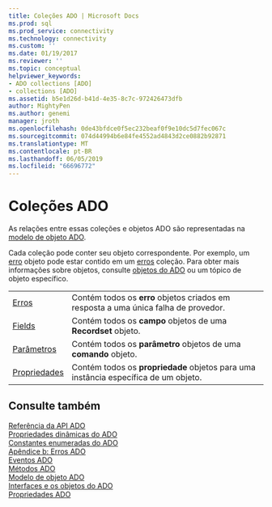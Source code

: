 ```yaml
---
title: Coleções ADO | Microsoft Docs
ms.prod: sql
ms.prod_service: connectivity
ms.technology: connectivity
ms.custom: ''
ms.date: 01/19/2017
ms.reviewer: ''
ms.topic: conceptual
helpviewer_keywords:
- ADO collections [ADO]
- collections [ADO]
ms.assetid: b5e1d26d-b41d-4e35-8c7c-972426473dfb
author: MightyPen
ms.author: genemi
manager: jroth
ms.openlocfilehash: 0de43bfdce0f5ec232beaf0f9e10dc5d7fec067c
ms.sourcegitcommit: 074d44994b6e84fe4552ad4843d2ce0882b92871
ms.translationtype: MT
ms.contentlocale: pt-BR
ms.lasthandoff: 06/05/2019
ms.locfileid: "66696772"
---
```

# <a name="ado-collections"></a>Coleções ADO
As relações entre essas coleções e objetos ADO são representadas na [modelo de objeto ADO](../../../ado/reference/ado-api/ado-object-model.md).  
  
 Cada coleção pode conter seu objeto correspondente. Por exemplo, um [erro](../../../ado/reference/ado-api/error-object.md) objeto pode estar contido em um [erros](../../../ado/reference/ado-api/errors-collection-ado.md) coleção. Para obter mais informações sobre objetos, consulte [objetos do ADO](../../../ado/reference/ado-api/ado-objects-and-interfaces.md) ou um tópico de objeto específico.  
  
|||  
|-|-|  
|[Erros](../../../ado/reference/ado-api/errors-collection-ado.md)|Contém todos os **erro** objetos criados em resposta a uma única falha de provedor.|  
|[Fields](../../../ado/reference/ado-api/fields-collection-ado.md)|Contém todos os **campo** objetos de uma **Recordset** objeto.|  
|[Parâmetros](../../../ado/reference/ado-api/parameters-collection-ado.md)|Contém todos os **parâmetro** objetos de uma **comando** objeto.|  
|[Propriedades](../../../ado/reference/ado-api/properties-collection-ado.md)|Contém todos os **propriedade** objetos para uma instância específica de um objeto.|  
  
## <a name="see-also"></a>Consulte também  
 [Referência da API ADO](../../../ado/reference/ado-api/ado-api-reference.md)   
 [Propriedades dinâmicas do ADO](../../../ado/reference/ado-api/ado-dynamic-properties.md)   
 [Constantes enumeradas do ADO](../../../ado/reference/ado-api/ado-enumerated-constants.md)   
 [Apêndice b: Erros ADO](../../../ado/guide/appendixes/appendix-b-ado-errors.md)   
 [Eventos ADO](../../../ado/reference/ado-api/ado-events.md)   
 [Métodos ADO](../../../ado/reference/ado-api/ado-methods.md)   
 [Modelo de objeto ADO](../../../ado/reference/ado-api/ado-object-model.md)   
 [Interfaces e os objetos do ADO](../../../ado/reference/ado-api/ado-objects-and-interfaces.md)   
 [Propriedades ADO](../../../ado/reference/ado-api/ado-properties.md)
